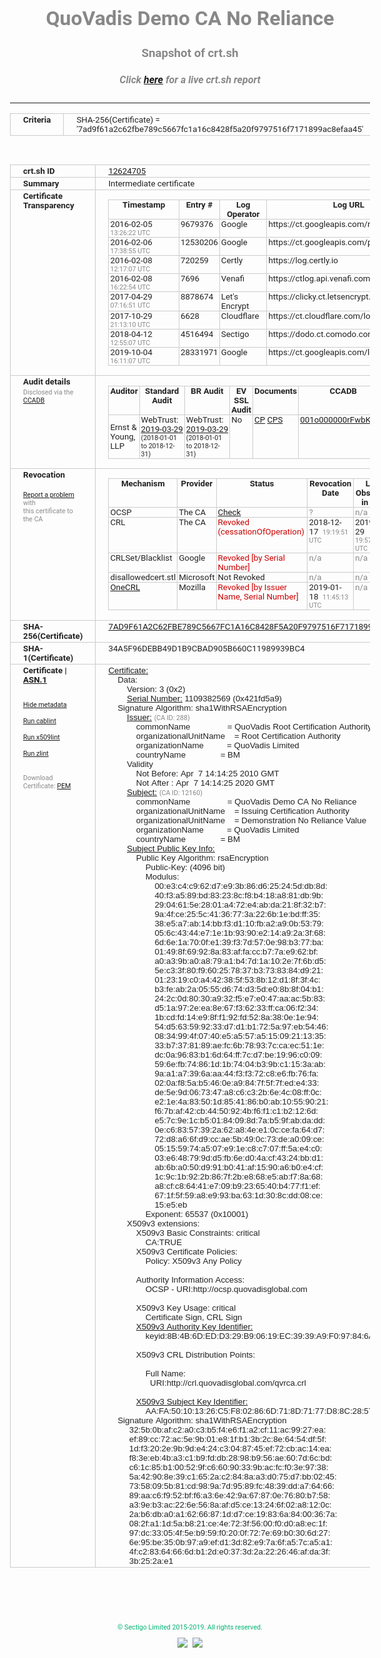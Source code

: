 # QuoVadis Demo CA No Reliance
### Snapshot of crt.sh
##### Click [here](https://crt.sh/?q=7AD9F61A2C62FBE789C5667FC1A16C8428F5A20F9797516F7171899AC8EFAA45) for a live crt.sh report

---
<!DOCTYPE HTML PUBLIC "-//W3C//DTD HTML 4.0 Transitional//EN">
<HTML>
<HEAD>
  <META http-equiv="Content-Type" content="text/html; charset=UTF-8">
  <TITLE>crt.sh | 7ad9f61a2c62fbe789c5667fc1a16c8428f5a20f9797516f7171899ac8efaa45</TITLE>
  <META name="description" content="Free CT Log Certificate Search Tool from Sectigo (formerly Comodo CA)">
  <META name="keywords" content="crt.sh, CT, Certificate Transparency, Certificate Search, SSL Certificate, Sectigo, Comodo CA">
  <LINK href="//fonts.googleapis.com/css?family=Roboto+Mono|Roboto:400,400i,700,700i" rel="stylesheet">
  <STYLE type="text/css">
    a {
      white-space: nowrap;
    }
    body {
      color: #888888;
      font: 12pt Roboto, sans-serif;
      padding-top: 10px;
      text-align: center
    }
    form {
      margin: 0px
    }
    span {
      border-radius: 10px
    }
    span.heading {
      color: #888888;
      font: 12pt Roboto, sans-serif
    }
    span.title {
      background-color: #00B373;
      color: #FFFFFF;
      font: bold 18pt Roboto, sans-serif;
      padding: 0px 5px
    }
    span.text {
      color: #888888;
      font: 10pt Roboto, sans-serif
    }
    span.whiteongrey {
      background-color: #D9D9D6;
      color: #FFFFFF;
      font: bold 18pt Roboto, sans-serif;
      padding: 0px 5px
    }
    table {
      border-collapse: collapse;
      color: #222222;
      font: 10pt Roboto, sans-serif;
      margin-left: auto;
      margin-right: auto
    }
    table.options {
      border: none;
      margin-left: 10px
    }
    td, th {
      border: 1px solid #CCCCCC;
      padding: 0px 2px;
      text-align: left;
      vertical-align: top
    }
    td.outer, th.outer {
      border: 1px solid #CCCCCC;
      padding: 2px 20px;
      text-align: left
    }
    th.heading {
      color: #888888;
      font: bold italic 12pt Roboto, sans-serif;
      padding: 20px 0px 0px;
      text-align: center
    }
    th.options, td.options {
      border: none;
      vertical-align: middle
    }
    td.text {
      font: 10pt "Roboto Mono", sans-serif;
      padding: 2px 20px
    }
    td.heading {
      border: none;
      color: #888888;
      font: 12pt Roboto, sans-serif;
      padding-top: 20px;
      text-align: center
    }
    table.lint td, th {
      text-align: center
    }
    .button {
      background-color: #00B373;
      border-radius: 10px;
      color: #FFFFFF;
      font: bold 13pt Roboto, sans-serif
    }
    .copyright {
      font: 8pt Roboto, sans-serif;
      color: #00B373
    }
    .input {
      border: 1px solid #888888;
      font-weight: bold;
      text-align: center
    }
    .small {
      font: 8pt Roboto, sans-serif;
      color: #888888
    }
    .error {
      background-color: #FFDFDF;
      color: #CC0000;
      font-weight: bold
    }
    .fatal {
      background-color: #0000AA;
      color: #FFFFFF;
      font-weight: bold
    }
    .notice {
      background-color: #FFFFDF;
      color: #606000
    }
    .warning {
      background-color: #FFEFDF;
      color: #DF6000
    }
  </STYLE>
</HEAD>
<BODY>

<TABLE>
  <TR>
    <TH class="outer">Criteria</TH>
    <TD class="outer">SHA-256(Certificate) = '7ad9f61a2c62fbe789c5667fc1a16c8428f5a20f9797516f7171899ac8efaa45'</TD>
  </TR>
</TABLE>
<BR>
<TABLE>
  <TR>
    <TH class="outer">crt.sh ID</TH>
    <TD class="outer"><A href="?id=12624705">12624705</A></TD>
  </TR>
  <TR>
    <TH class="outer">Summary</TH>
    <TD class="outer">Intermediate certificate</TD>
  </TR>
  <TR>
    <TH class="outer">Certificate<BR>Transparency</TH>
    <TD class="outer">
<TABLE class="options" style="margin-left:0px">
  <TR>
    <TH>Timestamp</TH>
    <TH>Entry #</TH>
    <TH>Log Operator</TH>
    <TH>Log URL</TH>
  </TR>
  <TR>
    <TD>2016-02-05&nbsp; <FONT class="small">13:26:22 UTC</FONT></TD>
    <TD>9679376</TD>
    <TD>Google</TD>
    <TD>https://ct.googleapis.com/rocketeer</TD>
  </TR>
  <TR>
    <TD>2016-02-06&nbsp; <FONT class="small">17:38:55 UTC</FONT></TD>
    <TD>12530206</TD>
    <TD>Google</TD>
    <TD>https://ct.googleapis.com/pilot</TD>
  </TR>
  <TR>
    <TD>2016-02-08&nbsp; <FONT class="small">12:17:07 UTC</FONT></TD>
    <TD>720259</TD>
    <TD>Certly</TD>
    <TD>https://log.certly.io</TD>
  </TR>
  <TR>
    <TD>2016-02-08&nbsp; <FONT class="small">16:22:54 UTC</FONT></TD>
    <TD>7696</TD>
    <TD>Venafi</TD>
    <TD>https://ctlog.api.venafi.com</TD>
  </TR>
  <TR>
    <TD>2017-04-29&nbsp; <FONT class="small">07:16:51 UTC</FONT></TD>
    <TD>8878674</TD>
    <TD>Let's Encrypt</TD>
    <TD>https://clicky.ct.letsencrypt.org</TD>
  </TR>
  <TR>
    <TD>2017-10-29&nbsp; <FONT class="small">21:13:10 UTC</FONT></TD>
    <TD>6628</TD>
    <TD>Cloudflare</TD>
    <TD>https://ct.cloudflare.com/logs/nimbus2020</TD>
  </TR>
  <TR>
    <TD>2018-04-12&nbsp; <FONT class="small">12:55:07 UTC</FONT></TD>
    <TD>4516494</TD>
    <TD>Sectigo</TD>
    <TD>https://dodo.ct.comodo.com</TD>
  </TR>
  <TR>
    <TD>2019-10-04&nbsp; <FONT class="small">16:11:07 UTC</FONT></TD>
    <TD>28331971</TD>
    <TD>Google</TD>
    <TD>https://ct.googleapis.com/logs/argon2020</TD>
  </TR>
</TABLE>
    </TD>
  </TR>
  <TR>
    <TH class="outer">Audit details<BR>
      <DIV class="small" style="padding-top:3px">Disclosed via the
        <A href="//ccadb-public.secure.force.com/mozilla/PublicAllIntermediateCerts" target="_blank">CCADB</A></DIV>
    </TH>
    <TD class="outer">
<TABLE class="options" style="margin-left:0px">
  <TR>
    <TH>Auditor</TH>
    <TH>Standard Audit</TH>
    <TH>BR Audit</TH>
    <TH>EV SSL Audit</TH>
    <TH>Documents</TH>
    <TH>CCADB</TH>
    <TH>Root Owner / Certificate</TH>
  </TR>
  <TR>
    <TD style="vertical-align:middle">Ernst & Young, LLP</TD>
    <TD>WebTrust:
      <A href="https://www.cpacanada.ca/generichandlers/CPACHandler.ashx?attachmentid=227627" target="_blank">2019-03-29</A>
      <BR><FONT style="font-size:8pt">(2018-01-01 to 2018-12-31)</FONT></TD>
    <TD>WebTrust:
      <A href="https://www.cpacanada.ca/generichandlers/CPACHandler.ashx?attachmentid=227628" target="_blank">2019-03-29</A>
      <BR><FONT style="font-size:8pt">(2018-01-01 to 2018-12-31)</FONT></TD>
    <TD>No    <TD>
      <A href="https://www.quovadisglobal.com/~/media/Files/Repository/QV_RCA1_RCA3_CPCPS_V4_25.ashx" target="blank">CP</A>
      <A href="https://www.quovadisglobal.com/~/media/Files/Repository/QV_RCA2_CPCPS_v2.5.ashx" target="blank">CPS</A>
    </TD>
    <TD><A href="//ccadb.force.com/001o000000rFwbKAAS" target="_blank">001o000000rFwbKAAS</A></TD>
    <TD><A href="/?id=8878">QuoVadis</A></TD>
  </TR>
</TABLE>
    </TD>
  </TR>
  <TR>
    <TH class="outer">Revocation<BR><BR>
      <DIV class="small" style="padding-top:3px"><A href="?id=12624705&opt=problemreporting">Report a problem</A> with<BR>this certificate to the CA</DIV></TH>
    <TD class="outer">
      <TABLE class="options" style="margin-left:0px">
        <TR>
          <TH>Mechanism</TH>
          <TH>Provider</TH>
          <TH>Status</TH>
          <TH>Revocation Date</TH>
          <TH>Last Observed in CRL</TH>
          <TH>Last Checked <SPAN style="color:#CC0000;vertical-align:middle;font-size:70%;font-weight:normal">(Error)</SPAN></TH>
        </TR>
        <TR>
          <TD>OCSP</TD>
          <TD>The CA</TD>
          <TD><A href="?id=12624705&opt=ocsp">Check</A></TD>
          <TD><SPAN style="color:#888888">?</SPAN></TD>
          <TD><SPAN style="color:#888888">n/a</SPAN></TD>
          <TD><SPAN style="color:#888888">?</SPAN></TD>
        </TR>
        <TR>
          <TD>CRL</TD>
          <TD>The CA</TD>
          <TD><SPAN style="color:#CC0000">Revoked (cessationOfOperation)</SPAN></TD><TD>2018-12-17&nbsp; <FONT class="small">19:19:51 UTC</FONT></TD><TD>2019-11-29&nbsp; <FONT class="small">19:57:27 UTC</FONT></TD><TD>2019-12-04&nbsp; <FONT class="small">20:05:09 UTC</FONT></TD>
        </TR>
        <TR>
          <TD>CRLSet/Blacklist</TD>
          <TD>Google</TD>
          <TD><SPAN style="color:#CC0000">Revoked [by Serial Number]</SPAN></TD>
          <TD><SPAN style="color:#888888">n/a</SPAN></TD>
          <TD><SPAN style="color:#888888">n/a</SPAN></TD>
          <TD><SPAN style="color:#888888">n/a</SPAN></TD>
        </TR>
        <TR>
          <TD>disallowedcert.stl</TD>
          <TD>Microsoft</TD>
          <TD>Not Revoked</TD>
          <TD><SPAN style="color:#888888">n/a</SPAN></TD>
          <TD><SPAN style="color:#888888">n/a</SPAN></TD>
          <TD><SPAN style="color:#888888">n/a</SPAN></TD>
        </TR>
        <TR>
          <TD><A href="/mozilla-onecrl" target="_blank">OneCRL</A></TD>
          <TD>Mozilla</TD>
          <TD><SPAN style="color:#CC0000">Revoked [by Issuer Name, Serial Number]</SPAN></TD><TD>2019-01-18&nbsp; <FONT class="small">11:45:13 UTC</FONT></TD>
          <TD><SPAN style="color:#888888">n/a</SPAN></TD>
          <TD><SPAN style="color:#888888">n/a</SPAN></TD>
        </TR>
      </TABLE>
    </TD>
  </TR>
  <TR>
    <TH class="outer">SHA-256(Certificate)</TH>
    <TD class="outer"><A href="//censys.io/certificates/7ad9f61a2c62fbe789c5667fc1a16c8428f5a20f9797516f7171899ac8efaa45">7AD9F61A2C62FBE789C5667FC1A16C8428F5A20F9797516F7171899AC8EFAA45</A></TD>
  </TR>
  <TR>
    <TH class="outer">SHA-1(Certificate)</TH>
    <TD class="outer">34A5F96DEBB49D1B9CBAD905B660C11989939BC4</TD>
  </TR>
  <TR>
    <TH class="outer">Certificate | <A href="?asn1=12624705">ASN.1</A>
      <SPAN class="small"><BR>
      <BR><BR><A href="?id=12624705&opt=nometadata">Hide metadata</A>
      <BR><BR><A href="?id=12624705&opt=cablint">Run cablint</A>
      <BR><BR><A href="?id=12624705&opt=x509lint">Run x509lint</A>
      <BR><BR><A href="?id=12624705&opt=zlint">Run zlint</A>
      <BR><BR><BR>Download Certificate: <A href="?d=12624705">PEM</A>
      </SPAN>
    </TH>
    <TD class="text"><A href="?d=12624705">Certificate:</A><BR>&nbsp;&nbsp;&nbsp;&nbsp;Data:<BR>&nbsp;&nbsp;&nbsp;&nbsp;&nbsp;&nbsp;&nbsp;&nbsp;Version:&nbsp;3&nbsp;(0x2)<BR>&nbsp;&nbsp;&nbsp;&nbsp;&nbsp;&nbsp;&nbsp;&nbsp;<A href="?serial=421fd5a9">Serial&nbsp;Number:</A>&nbsp;1109382569&nbsp;(0x421fd5a9)<BR>&nbsp;&nbsp;&nbsp;&nbsp;Signature&nbsp;Algorithm:&nbsp;sha1WithRSAEncryption<BR>&nbsp;&nbsp;&nbsp;&nbsp;&nbsp;&nbsp;&nbsp;&nbsp;<A href="?caid=288">Issuer:</A> <SPAN class="small">(CA ID: 288)</SPAN><BR>&nbsp;&nbsp;&nbsp;&nbsp;&nbsp;&nbsp;&nbsp;&nbsp;&nbsp;&nbsp;&nbsp;&nbsp;commonName&nbsp;&nbsp;&nbsp;&nbsp;&nbsp;&nbsp;&nbsp;&nbsp;&nbsp;&nbsp;&nbsp;&nbsp;&nbsp;&nbsp;&nbsp;&nbsp;=&nbsp;QuoVadis&nbsp;Root&nbsp;Certification&nbsp;Authority<BR>&nbsp;&nbsp;&nbsp;&nbsp;&nbsp;&nbsp;&nbsp;&nbsp;&nbsp;&nbsp;&nbsp;&nbsp;organizationalUnitName&nbsp;&nbsp;&nbsp;&nbsp;=&nbsp;Root&nbsp;Certification&nbsp;Authority<BR>&nbsp;&nbsp;&nbsp;&nbsp;&nbsp;&nbsp;&nbsp;&nbsp;&nbsp;&nbsp;&nbsp;&nbsp;organizationName&nbsp;&nbsp;&nbsp;&nbsp;&nbsp;&nbsp;&nbsp;&nbsp;&nbsp;&nbsp;=&nbsp;QuoVadis&nbsp;Limited<BR>&nbsp;&nbsp;&nbsp;&nbsp;&nbsp;&nbsp;&nbsp;&nbsp;&nbsp;&nbsp;&nbsp;&nbsp;countryName&nbsp;&nbsp;&nbsp;&nbsp;&nbsp;&nbsp;&nbsp;&nbsp;&nbsp;&nbsp;&nbsp;&nbsp;&nbsp;&nbsp;&nbsp;=&nbsp;BM<BR>&nbsp;&nbsp;&nbsp;&nbsp;&nbsp;&nbsp;&nbsp;&nbsp;Validity<BR>&nbsp;&nbsp;&nbsp;&nbsp;&nbsp;&nbsp;&nbsp;&nbsp;&nbsp;&nbsp;&nbsp;&nbsp;Not&nbsp;Before:&nbsp;Apr&nbsp;&nbsp;7&nbsp;14:14:25&nbsp;2010&nbsp;GMT<BR>&nbsp;&nbsp;&nbsp;&nbsp;&nbsp;&nbsp;&nbsp;&nbsp;&nbsp;&nbsp;&nbsp;&nbsp;Not&nbsp;After&nbsp;:&nbsp;Apr&nbsp;&nbsp;7&nbsp;14:14:25&nbsp;2020&nbsp;GMT<BR>&nbsp;&nbsp;&nbsp;&nbsp;&nbsp;&nbsp;&nbsp;&nbsp;<A href="?caid=12160">Subject:</A> <SPAN class="small">(CA ID: 12160)</SPAN><BR>&nbsp;&nbsp;&nbsp;&nbsp;&nbsp;&nbsp;&nbsp;&nbsp;&nbsp;&nbsp;&nbsp;&nbsp;commonName&nbsp;&nbsp;&nbsp;&nbsp;&nbsp;&nbsp;&nbsp;&nbsp;&nbsp;&nbsp;&nbsp;&nbsp;&nbsp;&nbsp;&nbsp;&nbsp;=&nbsp;QuoVadis&nbsp;Demo&nbsp;CA&nbsp;No&nbsp;Reliance<BR>&nbsp;&nbsp;&nbsp;&nbsp;&nbsp;&nbsp;&nbsp;&nbsp;&nbsp;&nbsp;&nbsp;&nbsp;organizationalUnitName&nbsp;&nbsp;&nbsp;&nbsp;=&nbsp;Issuing&nbsp;Certification&nbsp;Authority<BR>&nbsp;&nbsp;&nbsp;&nbsp;&nbsp;&nbsp;&nbsp;&nbsp;&nbsp;&nbsp;&nbsp;&nbsp;organizationalUnitName&nbsp;&nbsp;&nbsp;&nbsp;=&nbsp;Demonstration&nbsp;No&nbsp;Reliance&nbsp;Value<BR>&nbsp;&nbsp;&nbsp;&nbsp;&nbsp;&nbsp;&nbsp;&nbsp;&nbsp;&nbsp;&nbsp;&nbsp;organizationName&nbsp;&nbsp;&nbsp;&nbsp;&nbsp;&nbsp;&nbsp;&nbsp;&nbsp;&nbsp;=&nbsp;QuoVadis&nbsp;Limited<BR>&nbsp;&nbsp;&nbsp;&nbsp;&nbsp;&nbsp;&nbsp;&nbsp;&nbsp;&nbsp;&nbsp;&nbsp;countryName&nbsp;&nbsp;&nbsp;&nbsp;&nbsp;&nbsp;&nbsp;&nbsp;&nbsp;&nbsp;&nbsp;&nbsp;&nbsp;&nbsp;&nbsp;=&nbsp;BM<BR>&nbsp;&nbsp;&nbsp;&nbsp;&nbsp;&nbsp;&nbsp;&nbsp;<A href="?spkisha256=2b4928997eda2676605ca91c315db9b869fbab0e901bd506c70cdbef463a5693">Subject&nbsp;Public&nbsp;Key&nbsp;Info:</A><BR>&nbsp;&nbsp;&nbsp;&nbsp;&nbsp;&nbsp;&nbsp;&nbsp;&nbsp;&nbsp;&nbsp;&nbsp;Public&nbsp;Key&nbsp;Algorithm:&nbsp;rsaEncryption<BR>&nbsp;&nbsp;&nbsp;&nbsp;&nbsp;&nbsp;&nbsp;&nbsp;&nbsp;&nbsp;&nbsp;&nbsp;&nbsp;&nbsp;&nbsp;&nbsp;Public-Key:&nbsp;(4096&nbsp;bit)<BR>&nbsp;&nbsp;&nbsp;&nbsp;&nbsp;&nbsp;&nbsp;&nbsp;&nbsp;&nbsp;&nbsp;&nbsp;&nbsp;&nbsp;&nbsp;&nbsp;Modulus:<BR>&nbsp;&nbsp;&nbsp;&nbsp;&nbsp;&nbsp;&nbsp;&nbsp;&nbsp;&nbsp;&nbsp;&nbsp;&nbsp;&nbsp;&nbsp;&nbsp;&nbsp;&nbsp;&nbsp;&nbsp;00:e3:c4:c9:62:d7:e9:3b:86:d6:25:24:5d:db:8d:<BR>&nbsp;&nbsp;&nbsp;&nbsp;&nbsp;&nbsp;&nbsp;&nbsp;&nbsp;&nbsp;&nbsp;&nbsp;&nbsp;&nbsp;&nbsp;&nbsp;&nbsp;&nbsp;&nbsp;&nbsp;40:f3:a5:89:bd:83:23:8c:f8:b4:18:a8:81:db:9b:<BR>&nbsp;&nbsp;&nbsp;&nbsp;&nbsp;&nbsp;&nbsp;&nbsp;&nbsp;&nbsp;&nbsp;&nbsp;&nbsp;&nbsp;&nbsp;&nbsp;&nbsp;&nbsp;&nbsp;&nbsp;29:04:61:5e:28:01:a4:72:e4:ab:da:21:8f:32:b7:<BR>&nbsp;&nbsp;&nbsp;&nbsp;&nbsp;&nbsp;&nbsp;&nbsp;&nbsp;&nbsp;&nbsp;&nbsp;&nbsp;&nbsp;&nbsp;&nbsp;&nbsp;&nbsp;&nbsp;&nbsp;9a:4f:ce:25:5c:41:36:77:3a:22:6b:1e:bd:ff:35:<BR>&nbsp;&nbsp;&nbsp;&nbsp;&nbsp;&nbsp;&nbsp;&nbsp;&nbsp;&nbsp;&nbsp;&nbsp;&nbsp;&nbsp;&nbsp;&nbsp;&nbsp;&nbsp;&nbsp;&nbsp;38:e5:a7:ab:14:bb:f3:d1:10:fb:a2:a9:0b:53:79:<BR>&nbsp;&nbsp;&nbsp;&nbsp;&nbsp;&nbsp;&nbsp;&nbsp;&nbsp;&nbsp;&nbsp;&nbsp;&nbsp;&nbsp;&nbsp;&nbsp;&nbsp;&nbsp;&nbsp;&nbsp;05:6c:43:44:e7:1e:1b:93:90:e2:14:a9:2a:3f:68:<BR>&nbsp;&nbsp;&nbsp;&nbsp;&nbsp;&nbsp;&nbsp;&nbsp;&nbsp;&nbsp;&nbsp;&nbsp;&nbsp;&nbsp;&nbsp;&nbsp;&nbsp;&nbsp;&nbsp;&nbsp;6d:6e:1a:70:0f:e1:39:f3:7d:57:0e:98:b3:77:ba:<BR>&nbsp;&nbsp;&nbsp;&nbsp;&nbsp;&nbsp;&nbsp;&nbsp;&nbsp;&nbsp;&nbsp;&nbsp;&nbsp;&nbsp;&nbsp;&nbsp;&nbsp;&nbsp;&nbsp;&nbsp;01:49:8f:69:92:8a:83:af:fa:cc:b7:7a:e9:62:bf:<BR>&nbsp;&nbsp;&nbsp;&nbsp;&nbsp;&nbsp;&nbsp;&nbsp;&nbsp;&nbsp;&nbsp;&nbsp;&nbsp;&nbsp;&nbsp;&nbsp;&nbsp;&nbsp;&nbsp;&nbsp;a0:a3:9b:a0:a8:79:a1:b4:7d:1a:10:2e:7f:6b:d5:<BR>&nbsp;&nbsp;&nbsp;&nbsp;&nbsp;&nbsp;&nbsp;&nbsp;&nbsp;&nbsp;&nbsp;&nbsp;&nbsp;&nbsp;&nbsp;&nbsp;&nbsp;&nbsp;&nbsp;&nbsp;5e:c3:3f:80:f9:60:25:78:37:b3:73:83:84:d9:21:<BR>&nbsp;&nbsp;&nbsp;&nbsp;&nbsp;&nbsp;&nbsp;&nbsp;&nbsp;&nbsp;&nbsp;&nbsp;&nbsp;&nbsp;&nbsp;&nbsp;&nbsp;&nbsp;&nbsp;&nbsp;01:23:19:c0:a4:42:38:5f:53:8b:12:d1:8f:3f:4c:<BR>&nbsp;&nbsp;&nbsp;&nbsp;&nbsp;&nbsp;&nbsp;&nbsp;&nbsp;&nbsp;&nbsp;&nbsp;&nbsp;&nbsp;&nbsp;&nbsp;&nbsp;&nbsp;&nbsp;&nbsp;b3:fe:ab:2a:05:55:d6:74:d3:5d:e0:8b:8f:04:b1:<BR>&nbsp;&nbsp;&nbsp;&nbsp;&nbsp;&nbsp;&nbsp;&nbsp;&nbsp;&nbsp;&nbsp;&nbsp;&nbsp;&nbsp;&nbsp;&nbsp;&nbsp;&nbsp;&nbsp;&nbsp;24:2c:0d:80:30:a9:32:f5:e7:e0:47:aa:ac:5b:83:<BR>&nbsp;&nbsp;&nbsp;&nbsp;&nbsp;&nbsp;&nbsp;&nbsp;&nbsp;&nbsp;&nbsp;&nbsp;&nbsp;&nbsp;&nbsp;&nbsp;&nbsp;&nbsp;&nbsp;&nbsp;d5:1a:97:2e:ea:8e:67:f3:62:33:ff:ca:06:f2:34:<BR>&nbsp;&nbsp;&nbsp;&nbsp;&nbsp;&nbsp;&nbsp;&nbsp;&nbsp;&nbsp;&nbsp;&nbsp;&nbsp;&nbsp;&nbsp;&nbsp;&nbsp;&nbsp;&nbsp;&nbsp;1b:cd:fd:14:e9:8f:f1:92:fd:52:8a:38:0e:1e:94:<BR>&nbsp;&nbsp;&nbsp;&nbsp;&nbsp;&nbsp;&nbsp;&nbsp;&nbsp;&nbsp;&nbsp;&nbsp;&nbsp;&nbsp;&nbsp;&nbsp;&nbsp;&nbsp;&nbsp;&nbsp;54:d5:63:59:92:33:d7:d1:b1:72:5a:97:eb:54:46:<BR>&nbsp;&nbsp;&nbsp;&nbsp;&nbsp;&nbsp;&nbsp;&nbsp;&nbsp;&nbsp;&nbsp;&nbsp;&nbsp;&nbsp;&nbsp;&nbsp;&nbsp;&nbsp;&nbsp;&nbsp;08:34:99:4f:07:40:e5:a5:57:a5:15:09:21:13:35:<BR>&nbsp;&nbsp;&nbsp;&nbsp;&nbsp;&nbsp;&nbsp;&nbsp;&nbsp;&nbsp;&nbsp;&nbsp;&nbsp;&nbsp;&nbsp;&nbsp;&nbsp;&nbsp;&nbsp;&nbsp;33:b7:37:81:89:ae:fc:6b:78:93:7c:ca:ec:51:1e:<BR>&nbsp;&nbsp;&nbsp;&nbsp;&nbsp;&nbsp;&nbsp;&nbsp;&nbsp;&nbsp;&nbsp;&nbsp;&nbsp;&nbsp;&nbsp;&nbsp;&nbsp;&nbsp;&nbsp;&nbsp;dc:0a:96:83:b1:6d:64:ff:7c:d7:be:19:96:c0:09:<BR>&nbsp;&nbsp;&nbsp;&nbsp;&nbsp;&nbsp;&nbsp;&nbsp;&nbsp;&nbsp;&nbsp;&nbsp;&nbsp;&nbsp;&nbsp;&nbsp;&nbsp;&nbsp;&nbsp;&nbsp;59:6e:fb:74:86:1d:1b:74:04:b3:9b:c1:15:3a:ab:<BR>&nbsp;&nbsp;&nbsp;&nbsp;&nbsp;&nbsp;&nbsp;&nbsp;&nbsp;&nbsp;&nbsp;&nbsp;&nbsp;&nbsp;&nbsp;&nbsp;&nbsp;&nbsp;&nbsp;&nbsp;9a:a1:a7:39:6a:aa:44:f3:f3:72:c8:e6:fb:76:fa:<BR>&nbsp;&nbsp;&nbsp;&nbsp;&nbsp;&nbsp;&nbsp;&nbsp;&nbsp;&nbsp;&nbsp;&nbsp;&nbsp;&nbsp;&nbsp;&nbsp;&nbsp;&nbsp;&nbsp;&nbsp;02:0a:f8:5a:b5:46:0e:a9:84:7f:5f:7f:ed:e4:33:<BR>&nbsp;&nbsp;&nbsp;&nbsp;&nbsp;&nbsp;&nbsp;&nbsp;&nbsp;&nbsp;&nbsp;&nbsp;&nbsp;&nbsp;&nbsp;&nbsp;&nbsp;&nbsp;&nbsp;&nbsp;de:5e:9d:06:73:47:a8:c6:c3:2b:6e:4c:08:ff:0c:<BR>&nbsp;&nbsp;&nbsp;&nbsp;&nbsp;&nbsp;&nbsp;&nbsp;&nbsp;&nbsp;&nbsp;&nbsp;&nbsp;&nbsp;&nbsp;&nbsp;&nbsp;&nbsp;&nbsp;&nbsp;e2:1e:4a:83:50:1d:85:41:86:b0:ab:10:55:90:21:<BR>&nbsp;&nbsp;&nbsp;&nbsp;&nbsp;&nbsp;&nbsp;&nbsp;&nbsp;&nbsp;&nbsp;&nbsp;&nbsp;&nbsp;&nbsp;&nbsp;&nbsp;&nbsp;&nbsp;&nbsp;f6:7b:af:42:cb:44:50:92:4b:f6:f1:c1:b2:12:6d:<BR>&nbsp;&nbsp;&nbsp;&nbsp;&nbsp;&nbsp;&nbsp;&nbsp;&nbsp;&nbsp;&nbsp;&nbsp;&nbsp;&nbsp;&nbsp;&nbsp;&nbsp;&nbsp;&nbsp;&nbsp;e5:7c:9e:1c:b5:01:84:09:8d:7a:b5:9f:ab:da:dd:<BR>&nbsp;&nbsp;&nbsp;&nbsp;&nbsp;&nbsp;&nbsp;&nbsp;&nbsp;&nbsp;&nbsp;&nbsp;&nbsp;&nbsp;&nbsp;&nbsp;&nbsp;&nbsp;&nbsp;&nbsp;0e:c6:83:57:39:2a:62:a8:4e:e1:0c:ce:fa:64:d7:<BR>&nbsp;&nbsp;&nbsp;&nbsp;&nbsp;&nbsp;&nbsp;&nbsp;&nbsp;&nbsp;&nbsp;&nbsp;&nbsp;&nbsp;&nbsp;&nbsp;&nbsp;&nbsp;&nbsp;&nbsp;72:d8:a6:6f:d9:cc:ae:5b:49:0c:73:de:a0:09:ce:<BR>&nbsp;&nbsp;&nbsp;&nbsp;&nbsp;&nbsp;&nbsp;&nbsp;&nbsp;&nbsp;&nbsp;&nbsp;&nbsp;&nbsp;&nbsp;&nbsp;&nbsp;&nbsp;&nbsp;&nbsp;05:15:59:74:a5:07:e9:1e:c8:c7:07:ff:5a:e4:c0:<BR>&nbsp;&nbsp;&nbsp;&nbsp;&nbsp;&nbsp;&nbsp;&nbsp;&nbsp;&nbsp;&nbsp;&nbsp;&nbsp;&nbsp;&nbsp;&nbsp;&nbsp;&nbsp;&nbsp;&nbsp;03:e6:48:79:9d:d5:fb:6e:d0:4a:cf:43:24:bb:d1:<BR>&nbsp;&nbsp;&nbsp;&nbsp;&nbsp;&nbsp;&nbsp;&nbsp;&nbsp;&nbsp;&nbsp;&nbsp;&nbsp;&nbsp;&nbsp;&nbsp;&nbsp;&nbsp;&nbsp;&nbsp;ab:6b:a0:50:d9:91:b0:41:af:15:90:a6:b0:e4:cf:<BR>&nbsp;&nbsp;&nbsp;&nbsp;&nbsp;&nbsp;&nbsp;&nbsp;&nbsp;&nbsp;&nbsp;&nbsp;&nbsp;&nbsp;&nbsp;&nbsp;&nbsp;&nbsp;&nbsp;&nbsp;1c:9c:1b:92:2b:86:7f:2b:e8:68:e5:ab:f7:8a:68:<BR>&nbsp;&nbsp;&nbsp;&nbsp;&nbsp;&nbsp;&nbsp;&nbsp;&nbsp;&nbsp;&nbsp;&nbsp;&nbsp;&nbsp;&nbsp;&nbsp;&nbsp;&nbsp;&nbsp;&nbsp;a8:cf:c8:64:41:e7:09:b9:23:65:40:b4:77:f1:ef:<BR>&nbsp;&nbsp;&nbsp;&nbsp;&nbsp;&nbsp;&nbsp;&nbsp;&nbsp;&nbsp;&nbsp;&nbsp;&nbsp;&nbsp;&nbsp;&nbsp;&nbsp;&nbsp;&nbsp;&nbsp;67:1f:5f:59:a8:e9:93:ba:63:1d:30:8c:dd:08:ce:<BR>&nbsp;&nbsp;&nbsp;&nbsp;&nbsp;&nbsp;&nbsp;&nbsp;&nbsp;&nbsp;&nbsp;&nbsp;&nbsp;&nbsp;&nbsp;&nbsp;&nbsp;&nbsp;&nbsp;&nbsp;15:e5:eb<BR>&nbsp;&nbsp;&nbsp;&nbsp;&nbsp;&nbsp;&nbsp;&nbsp;&nbsp;&nbsp;&nbsp;&nbsp;&nbsp;&nbsp;&nbsp;&nbsp;Exponent:&nbsp;65537&nbsp;(0x10001)<BR>&nbsp;&nbsp;&nbsp;&nbsp;&nbsp;&nbsp;&nbsp;&nbsp;X509v3&nbsp;extensions:<BR>&nbsp;&nbsp;&nbsp;&nbsp;&nbsp;&nbsp;&nbsp;&nbsp;&nbsp;&nbsp;&nbsp;&nbsp;X509v3&nbsp;Basic&nbsp;Constraints:&nbsp;critical<BR>&nbsp;&nbsp;&nbsp;&nbsp;&nbsp;&nbsp;&nbsp;&nbsp;&nbsp;&nbsp;&nbsp;&nbsp;&nbsp;&nbsp;&nbsp;&nbsp;CA:TRUE<BR>&nbsp;&nbsp;&nbsp;&nbsp;&nbsp;&nbsp;&nbsp;&nbsp;&nbsp;&nbsp;&nbsp;&nbsp;X509v3&nbsp;Certificate&nbsp;Policies:&nbsp;<BR>&nbsp;&nbsp;&nbsp;&nbsp;&nbsp;&nbsp;&nbsp;&nbsp;&nbsp;&nbsp;&nbsp;&nbsp;&nbsp;&nbsp;&nbsp;&nbsp;Policy:&nbsp;X509v3&nbsp;Any&nbsp;Policy<BR><BR>&nbsp;&nbsp;&nbsp;&nbsp;&nbsp;&nbsp;&nbsp;&nbsp;&nbsp;&nbsp;&nbsp;&nbsp;Authority&nbsp;Information&nbsp;Access:&nbsp;<BR>&nbsp;&nbsp;&nbsp;&nbsp;&nbsp;&nbsp;&nbsp;&nbsp;&nbsp;&nbsp;&nbsp;&nbsp;&nbsp;&nbsp;&nbsp;&nbsp;OCSP&nbsp;-&nbsp;URI:http://ocsp.quovadisglobal.com<BR><BR>&nbsp;&nbsp;&nbsp;&nbsp;&nbsp;&nbsp;&nbsp;&nbsp;&nbsp;&nbsp;&nbsp;&nbsp;X509v3&nbsp;Key&nbsp;Usage:&nbsp;critical<BR>&nbsp;&nbsp;&nbsp;&nbsp;&nbsp;&nbsp;&nbsp;&nbsp;&nbsp;&nbsp;&nbsp;&nbsp;&nbsp;&nbsp;&nbsp;&nbsp;Certificate&nbsp;Sign,&nbsp;CRL&nbsp;Sign<BR>&nbsp;&nbsp;&nbsp;&nbsp;&nbsp;&nbsp;&nbsp;&nbsp;&nbsp;&nbsp;&nbsp;&nbsp;<A href="?ski=8b4b6dedd329b90619ec3939a9f097846acbefdf">X509v3&nbsp;Authority&nbsp;Key&nbsp;Identifier:</A><BR>&nbsp;&nbsp;&nbsp;&nbsp;&nbsp;&nbsp;&nbsp;&nbsp;&nbsp;&nbsp;&nbsp;&nbsp;&nbsp;&nbsp;&nbsp;&nbsp;keyid:8B:4B:6D:ED:D3:29:B9:06:19:EC:39:39:A9:F0:97:84:6A:CB:EF:DF<BR><BR>&nbsp;&nbsp;&nbsp;&nbsp;&nbsp;&nbsp;&nbsp;&nbsp;&nbsp;&nbsp;&nbsp;&nbsp;X509v3&nbsp;CRL&nbsp;Distribution&nbsp;Points:&nbsp;<BR><BR>&nbsp;&nbsp;&nbsp;&nbsp;&nbsp;&nbsp;&nbsp;&nbsp;&nbsp;&nbsp;&nbsp;&nbsp;&nbsp;&nbsp;&nbsp;&nbsp;Full&nbsp;Name:<BR>&nbsp;&nbsp;&nbsp;&nbsp;&nbsp;&nbsp;&nbsp;&nbsp;&nbsp;&nbsp;&nbsp;&nbsp;&nbsp;&nbsp;&nbsp;&nbsp;&nbsp;&nbsp;URI:http://crl.quovadisglobal.com/qvrca.crl<BR><BR>&nbsp;&nbsp;&nbsp;&nbsp;&nbsp;&nbsp;&nbsp;&nbsp;&nbsp;&nbsp;&nbsp;&nbsp;<A href="?ski=aafa50101326c5f802866d718d7177d88c2857b7">X509v3&nbsp;Subject&nbsp;Key&nbsp;Identifier:</A><BR>&nbsp;&nbsp;&nbsp;&nbsp;&nbsp;&nbsp;&nbsp;&nbsp;&nbsp;&nbsp;&nbsp;&nbsp;&nbsp;&nbsp;&nbsp;&nbsp;AA:FA:50:10:13:26:C5:F8:02:86:6D:71:8D:71:77:D8:8C:28:57:B7<BR>&nbsp;&nbsp;&nbsp;&nbsp;Signature&nbsp;Algorithm:&nbsp;sha1WithRSAEncryption<BR>&nbsp;&nbsp;&nbsp;&nbsp;&nbsp;&nbsp;&nbsp;&nbsp;&nbsp;32:5b:0b:af:c2:a0:c3:b5:f4:e6:f1:a2:cf:11:ac:99:27:ea:<BR>&nbsp;&nbsp;&nbsp;&nbsp;&nbsp;&nbsp;&nbsp;&nbsp;&nbsp;ef:89:cc:72:ac:5e:9b:01:e8:1f:b1:3b:2c:8e:64:54:df:5f:<BR>&nbsp;&nbsp;&nbsp;&nbsp;&nbsp;&nbsp;&nbsp;&nbsp;&nbsp;1d:f3:20:2e:9b:9d:e4:24:c3:04:87:45:ef:72:cb:ac:14:ea:<BR>&nbsp;&nbsp;&nbsp;&nbsp;&nbsp;&nbsp;&nbsp;&nbsp;&nbsp;f8:3e:eb:4b:a3:c1:b9:fd:db:28:98:b9:56:ae:60:7d:6c:bd:<BR>&nbsp;&nbsp;&nbsp;&nbsp;&nbsp;&nbsp;&nbsp;&nbsp;&nbsp;c6:1c:85:b1:00:52:9f:c6:60:90:33:9b:ac:fc:f0:3e:97:38:<BR>&nbsp;&nbsp;&nbsp;&nbsp;&nbsp;&nbsp;&nbsp;&nbsp;&nbsp;5a:42:90:8e:39:c1:65:2a:c2:84:8a:a3:d0:75:d7:bb:02:45:<BR>&nbsp;&nbsp;&nbsp;&nbsp;&nbsp;&nbsp;&nbsp;&nbsp;&nbsp;73:58:09:5b:81:cd:98:9a:7d:95:89:fc:48:39:dd:a7:64:66:<BR>&nbsp;&nbsp;&nbsp;&nbsp;&nbsp;&nbsp;&nbsp;&nbsp;&nbsp;89:aa:c6:f9:52:bf:f6:a3:6e:42:9a:67:87:0e:76:80:b7:58:<BR>&nbsp;&nbsp;&nbsp;&nbsp;&nbsp;&nbsp;&nbsp;&nbsp;&nbsp;a3:9e:b3:ac:22:6e:56:8a:af:d5:ce:13:24:6f:02:a8:12:0c:<BR>&nbsp;&nbsp;&nbsp;&nbsp;&nbsp;&nbsp;&nbsp;&nbsp;&nbsp;2a:b6:db:a0:a1:62:66:87:1d:d7:ce:19:83:6a:84:00:36:7a:<BR>&nbsp;&nbsp;&nbsp;&nbsp;&nbsp;&nbsp;&nbsp;&nbsp;&nbsp;08:2f:a1:1d:5a:b8:21:ce:4e:72:3f:56:00:f0:d0:a8:ec:1f:<BR>&nbsp;&nbsp;&nbsp;&nbsp;&nbsp;&nbsp;&nbsp;&nbsp;&nbsp;97:dc:33:05:4f:5e:b9:59:f0:20:0f:72:7e:69:b0:30:6d:27:<BR>&nbsp;&nbsp;&nbsp;&nbsp;&nbsp;&nbsp;&nbsp;&nbsp;&nbsp;6e:95:be:35:0b:97:a9:ef:d1:3d:82:e9:7a:6f:a5:7c:a5:a1:<BR>&nbsp;&nbsp;&nbsp;&nbsp;&nbsp;&nbsp;&nbsp;&nbsp;&nbsp;4f:c2:83:64:66:6d:b1:2d:e0:37:3d:2a:22:26:46:af:da:3f:<BR>&nbsp;&nbsp;&nbsp;&nbsp;&nbsp;&nbsp;&nbsp;&nbsp;&nbsp;3b:25:2a:e1<BR>    </TD>
  </TR>
</TABLE>

  <BR><BR><BR>

  <P class="copyright">&copy; Sectigo Limited 2015-2019. All rights reserved.</P>
  <DIV>
    <A href="https://sectigo.com/"><IMG src="/sectigo_s.png"></A>
    &nbsp;<A href="https://github.com/crtsh"><IMG src="/GitHub-Mark-32px.png"></A>
  </DIV>
</BODY>
</HTML>
